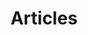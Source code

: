 ---
title: Articles
meta_description: Read articles about web technology, product development and self-improvement!
---